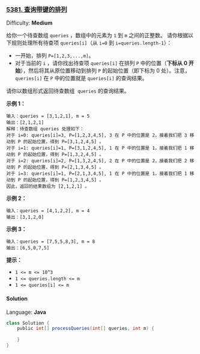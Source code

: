 ### [5381\. 查询带键的排列](https://leetcode-cn.com/contest/weekly-contest-184/problems/queries-on-a-permutation-with-key/)

Difficulty: **Medium**

给你一个待查数组 `queries` ，数组中的元素为 `1` 到 `m` 之间的正整数。 请你根据以下规则处理所有待查项 `queries[i]`（从 `i=0` 到 `i=queries.length-1`）：

*   一开始，排列 `P=[1,2,3,...,m]`。
*   对于当前的 `i` ，请你找出待查项 `queries[i]` 在排列 `P` 中的位置（**下标从 0 开始**），然后将其从原位置移动到排列 `P` 的起始位置（即下标为 0 处）。注意， `queries[i]` 在 `P` 中的位置就是 `queries[i]` 的查询结果。

请你以数组形式返回待查数组  `queries` 的查询结果。

**示例 1：**

```
输入：queries = [3,1,2,1], m = 5
输出：[2,1,2,1] 
解释：待查数组 queries 处理如下：
对于 i=0: queries[i]=3, P=[1,2,3,4,5], 3 在 P 中的位置是 2，接着我们把 3 移动到 P 的起始位置，得到 P=[3,1,2,4,5] 。
对于 i=1: queries[i]=1, P=[3,1,2,4,5], 1 在 P 中的位置是 1，接着我们把 1 移动到 P 的起始位置，得到 P=[1,3,2,4,5] 。 
对于 i=2: queries[i]=2, P=[1,3,2,4,5], 2 在 P 中的位置是 2，接着我们把 2 移动到 P 的起始位置，得到 P=[2,1,3,4,5] 。
对于 i=3: queries[i]=1, P=[2,1,3,4,5], 1 在 P 中的位置是 1，接着我们把 1 移动到 P 的起始位置，得到 P=[1,2,3,4,5] 。 
因此，返回的结果数组为 [2,1,2,1] 。  
```

**示例 2：**

```
输入：queries = [4,1,2,2], m = 4
输出：[3,1,2,0]
```

**示例 3：**

```
输入：queries = [7,5,5,8,3], m = 8
输出：[6,5,0,7,5]
```

**提示：**

*   `1 <= m <= 10^3`
*   `1 <= queries.length <= m`
*   `1 <= queries[i] <= m`

#### Solution

Language: **Java**

```java
class Solution {
    public int[] processQueries(int[] queries, int m) {
​
    }
}
```